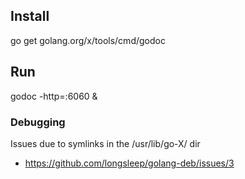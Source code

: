 
## Install
go get golang.org/x/tools/cmd/godoc

## Run
godoc -http=:6060 &

### Debugging

Issues due to symlinks in the /usr/lib/go-X/ dir
- https://github.com/longsleep/golang-deb/issues/3

